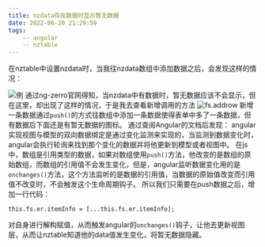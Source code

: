 ```yaml
---
title: nzdata存在数据时显示暂无数据
date: 2022-06-20 21:29:59
tags: 
    -- angular
    -- nztable
---
```


在nztable中设置nzdata时，当我往nzdata数组中添加数据之后，会发现这样的情况：
<!--more-->
![例](https://index.attractiveboy.top/picture/22.6.20/20220620200439.png)
通过ng-zerro官网得知，当nzdata中有数据时，暂无数据应该不会显示，但在这里，却出现了这样的情况，于是我去查看新增调用的方法
![fs.addrow](https://index.attractiveboy.top/picture/22.6.20/20220620200439.png)
新增一条数据通过`push()`的方式往数组中添加一条数据使得表单中多了一条数据，但有数据后下面还是有暂无数据的图标。
通过查阅Angular的文档后发现：
angular实现视图与模型的双向数据绑定是通过变化监测来实现的，当监测到数据变化时，angular会执行轮询来找到那个变化的数据并将他更新到模型或者视图中。
在js中，数组是引用类型的数据，如果对数组使用`push()`方法，他改变的是数组的原始数组，而数组的引用值不会发生变化，但是，angular监听数据变化用的是`onchanges()`方法，这个方法监听的是数据的引用值，当数据的原始值改变而引用值不改变时，不会触发这个生命周期钩子。
所以我们只需要在push数据之后，增加一行代码：
```
this.fs.er.itemInfo = [...this.fs.er.itemInfo];
```
对自身进行解构赋值，从而触发angular的`onchanges()`钩子，让他去更新视图层，从而让nztable知道他的data值发生变化，将暂无数据隐藏。
